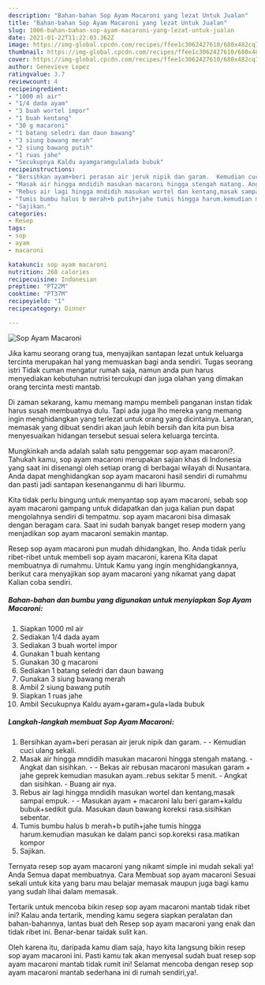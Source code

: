 ```yaml
---
description: "Bahan-bahan Sop Ayam Macaroni yang lezat Untuk Jualan"
title: "Bahan-bahan Sop Ayam Macaroni yang lezat Untuk Jualan"
slug: 1006-bahan-bahan-sop-ayam-macaroni-yang-lezat-untuk-jualan
date: 2021-01-22T11:22:03.362Z
image: https://img-global.cpcdn.com/recipes/ffee1c3062427610/680x482cq70/sop-ayam-macaroni-foto-resep-utama.jpg
thumbnail: https://img-global.cpcdn.com/recipes/ffee1c3062427610/680x482cq70/sop-ayam-macaroni-foto-resep-utama.jpg
cover: https://img-global.cpcdn.com/recipes/ffee1c3062427610/680x482cq70/sop-ayam-macaroni-foto-resep-utama.jpg
author: Genevieve Lopez
ratingvalue: 3.7
reviewcount: 4
recipeingredient:
- "1000 ml air"
- "1/4 dada ayam"
- "3 buah wortel impor"
- "1 buah kentang"
- "30 g macaroni"
- "1 batang seledri dan daun bawang"
- "3 siung bawang merah"
- "2 siung bawang putih"
- "1 ruas jahe"
- "Secukupnya Kaldu ayamgaramgulalada bubuk"
recipeinstructions:
- "Bersihkan ayam+beri perasan air jeruk nipik dan garam.  Kemudian cuci ulang sekali."
- "Masak air hingga mndidih masukan macaroni hingga stengah matang. Angkat dan sisihkan.  Bekas air rebusan macaroni masukan garam + jahe geprek kemudian masukan ayam..rebus sekitar 5 menit. Angkat dan sisihkan. Buang air nya."
- "Rebus air lagi hingga mndidih masukan wortel dan kentang,masak sampai empuk.  Masukan ayam + macaroni lalu beri garam+kaldu bubuk+sedikit gula. Masukan daun bawang koreksi rasa.sisihkan sebentar."
- "Tumis bumbu halus b merah+b putih+jahe tumis hingga harum.kemudian masukan ke dalam panci sop.koreksi rasa.matikan kompor"
- "Sajikan."
categories:
- Resep
tags:
- sop
- ayam
- macaroni

katakunci: sop ayam macaroni 
nutrition: 268 calories
recipecuisine: Indonesian
preptime: "PT22M"
cooktime: "PT37M"
recipeyield: "1"
recipecategory: Dinner

---
```



![Sop Ayam Macaroni](https://img-global.cpcdn.com/recipes/ffee1c3062427610/680x482cq70/sop-ayam-macaroni-foto-resep-utama.jpg)

Jika kamu seorang orang tua, menyajikan santapan lezat untuk keluarga tercinta merupakan hal yang memuaskan bagi anda sendiri. Tugas seorang istri Tidak cuman mengatur rumah saja, namun anda pun harus menyediakan kebutuhan nutrisi tercukupi dan juga olahan yang dimakan orang tercinta mesti mantab.

Di zaman  sekarang, kamu memang mampu membeli panganan instan tidak harus susah membuatnya dulu. Tapi ada juga lho mereka yang memang ingin menghidangkan yang terlezat untuk orang yang dicintainya. Lantaran, memasak yang dibuat sendiri akan jauh lebih bersih dan kita pun bisa menyesuaikan hidangan tersebut sesuai selera keluarga tercinta. 



Mungkinkah anda adalah salah satu penggemar sop ayam macaroni?. Tahukah kamu, sop ayam macaroni merupakan sajian khas di Indonesia yang saat ini disenangi oleh setiap orang di berbagai wilayah di Nusantara. Anda dapat menghidangkan sop ayam macaroni hasil sendiri di rumahmu dan pasti jadi santapan kesenanganmu di hari liburmu.

Kita tidak perlu bingung untuk menyantap sop ayam macaroni, sebab sop ayam macaroni gampang untuk didapatkan dan juga kalian pun dapat mengolahnya sendiri di tempatmu. sop ayam macaroni bisa dimasak dengan beragam cara. Saat ini sudah banyak banget resep modern yang menjadikan sop ayam macaroni semakin mantap.

Resep sop ayam macaroni pun mudah dihidangkan, lho. Anda tidak perlu ribet-ribet untuk membeli sop ayam macaroni, karena Kita dapat membuatnya di rumahmu. Untuk Kamu yang ingin menghidangkannya, berikut cara menyajikan sop ayam macaroni yang nikamat yang dapat Kalian coba sendiri.

<!--inarticleads1-->

##### Bahan-bahan dan bumbu yang digunakan untuk menyiapkan Sop Ayam Macaroni:

1. Siapkan 1000 ml air
1. Sediakan 1/4 dada ayam
1. Sediakan 3 buah wortel impor
1. Gunakan 1 buah kentang
1. Gunakan 30 g macaroni
1. Sediakan 1 batang seledri dan daun bawang
1. Gunakan 3 siung bawang merah
1. Ambil 2 siung bawang putih
1. Siapkan 1 ruas jahe
1. Ambil Secukupnya Kaldu ayam+garam+gula+lada bubuk




<!--inarticleads2-->

##### Langkah-langkah membuat Sop Ayam Macaroni:

1. Bersihkan ayam+beri perasan air jeruk nipik dan garam. -  - Kemudian cuci ulang sekali.
1. Masak air hingga mndidih masukan macaroni hingga stengah matang. - Angkat dan sisihkan. -  - Bekas air rebusan macaroni masukan garam + jahe geprek kemudian masukan ayam..rebus sekitar 5 menit. - Angkat dan sisihkan. - Buang air nya.
1. Rebus air lagi hingga mndidih masukan wortel dan kentang,masak sampai empuk. -  - Masukan ayam + macaroni lalu beri garam+kaldu bubuk+sedikit gula. Masukan daun bawang koreksi rasa.sisihkan sebentar.
1. Tumis bumbu halus b merah+b putih+jahe tumis hingga harum.kemudian masukan ke dalam panci sop.koreksi rasa.matikan kompor
1. Sajikan.




Ternyata resep sop ayam macaroni yang nikamt simple ini mudah sekali ya! Anda Semua dapat membuatnya. Cara Membuat sop ayam macaroni Sesuai sekali untuk kita yang baru mau belajar memasak maupun juga bagi kamu yang sudah lihai dalam memasak.

Tertarik untuk mencoba bikin resep sop ayam macaroni mantab tidak ribet ini? Kalau anda tertarik, mending kamu segera siapkan peralatan dan bahan-bahannya, lantas buat deh Resep sop ayam macaroni yang enak dan tidak ribet ini. Benar-benar taidak sulit kan. 

Oleh karena itu, daripada kamu diam saja, hayo kita langsung bikin resep sop ayam macaroni ini. Pasti kamu tak akan menyesal sudah buat resep sop ayam macaroni mantab tidak rumit ini! Selamat mencoba dengan resep sop ayam macaroni mantab sederhana ini di rumah sendiri,ya!.

